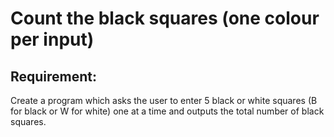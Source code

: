 # Count the black squares (one colour per input)

## Requirement:

Create a program which asks the user to enter 5 black or white squares (B for black or W for white) one at a time and outputs the total number of black squares.